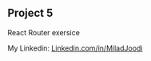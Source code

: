 ## Project 5
React Router exersice
   


My Linkedin: [Linkedin.com/in/MiladJoodi](https://www.linkedin.com/in/MiladJoodi/)  

